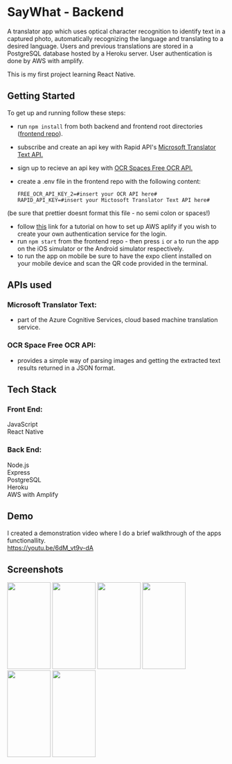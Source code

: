 # SayWhat - Backend
A translator app which uses optical character recognition to identify text in a captured photo, automatically recognizing the language and translating to a desired language. Users and previous translations are stored in a PostgreSQL database hosted by a Heroku server. User authentication is done by AWS with amplify.

This is my first project learning React Native.

## Getting Started
To get up and running follow these steps: 
* run `npm install` from both backend and frontend root directories (<a href="https://github.com/Mr-Richards/SayWhat-Frontend" target="_blank" rel="noreferrer">frontend repo<a />).
* subscribe and create an api key with Rapid API's <a href="https://rapidapi.com/microsoft-azure-org-microsoft-cognitive-services/api/microsoft-translator-text/" target="_blank" rel="noreferrer">Microsoft Translator Text API. <a /> 
* sign up to recieve an api key with <a href="https://ocr.space/ocrapi" target="_blank" rel="noreferrer">OCR Spaces Free OCR API. <a />
* create a .env file in the frontend repo with the following content:
  
      FREE_OCR_API_KEY_2=#insert your OCR API here#
      RAPID_API_KEY=#insert your Mictosoft Translator Text API here#

(be sure that prettier doesnt format this file - no semi colon or spaces!)
  
* follow <a href="" target="_blank" rel="noreferrer">this<a /> link for a tutorial on how to set up AWS aplify if you wish to create your own authentication service for the login.
* run `npm start` from the frontend repo - then press `i` or `a` to run the app on the iOS simulator or the Android simulator respectively.
* to run the app on mobile be sure to have the expo client installed on your mobile device and scan the QR code provided in the terminal.

## APIs used
### Microsoft Translator Text:
  * part of the Azure Cognitive Services, cloud based machine translation service.
  
### OCR Space Free OCR API:
  * provides a simple way of parsing images and getting the extracted text results returned in a JSON format.
  
## Tech Stack
### Front End:
JavaScript <br />
React Native

### Back End:
Node.js <br />
Express <br />
PostgreSQL <br />
Heroku <br />
AWS with Amplify 

## Demo
I created a demonstration video where I do a brief walkthrough of the apps functionallity. <br />
https://youtu.be/6dM_vt9v-dA

## Screenshots
<img src="https://user-images.githubusercontent.com/100375389/178104080-9cd298c9-9251-45e0-a393-30449eb37097.PNG" width="100" height="200" /> <img src="https://user-images.githubusercontent.com/100375389/178104088-2233ebfc-1771-4965-a454-f57ec45a63bd.PNG" width="100" height="200" /> <img src="https://user-images.githubusercontent.com/100375389/178104568-5ab2bc14-5897-42b1-9e30-cef29d727570.PNG" width="100" height="200" /> <img src="https://user-images.githubusercontent.com/100375389/178104126-5d0d6d8f-cfa9-462a-971c-d652f80c763e.PNG" width="100" height="200" /> <img src="https://user-images.githubusercontent.com/100375389/178104131-e513c8d2-fa0c-4fa4-bdcc-dab4a3ae0ddd.PNG" width="100" height="200" /> <img src="https://user-images.githubusercontent.com/100375389/178104137-a4a74113-fef1-4410-9a4f-be97c151e7dc.PNG" width="100" height="200" />
